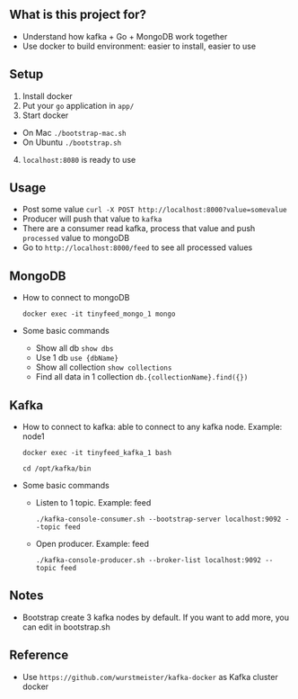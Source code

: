 ## What is this project for?

* Understand how kafka + Go + MongoDB work together
* Use docker to build environment: easier to install, easier to use

## Setup

1. Install docker
2. Put your `go` application in `app/`
3. Start docker
* On Mac
    ```./bootstrap-mac.sh```
* On Ubuntu
    ```./bootstrap.sh```
4. `localhost:8080` is ready to use

## Usage
* Post some value
   ```curl -X POST http://localhost:8000?value=somevalue```
* Producer will push that value to `kafka`
* There are a consumer read kafka, process that value and push `processed` value to mongoDB
* Go to `http://localhost:8000/feed` to see all processed values

## MongoDB
* How to connect to mongoDB

    ```docker exec -it tinyfeed_mongo_1 mongo```

* Some basic commands
    - Show all db 
        `show dbs`
    - Use 1 db 
        `use {dbName}`
    - Show all collection 
        `show collections`
    - Find all data in 1 collection 
        `db.{collectionName}.find({})`
    
## Kafka
* How to connect to kafka: able to connect to any kafka node. Example: node1

    ```docker exec -it tinyfeed_kafka_1 bash```
    
    ```cd /opt/kafka/bin```

* Some basic commands
    - Listen to 1 topic. Example: feed
    
        ```./kafka-console-consumer.sh --bootstrap-server localhost:9092 --topic feed```
        
    - Open producer. Example: feed
    
        ```./kafka-console-producer.sh --broker-list localhost:9092 --topic feed```
        

## Notes
* Bootstrap create 3 kafka nodes by default. If you want to add more, you can edit in bootstrap.sh

## Reference
* Use `https://github.com/wurstmeister/kafka-docker` as Kafka cluster docker
